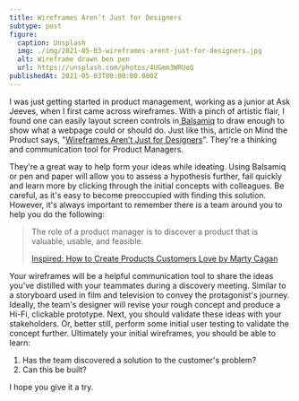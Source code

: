 ```yaml
---
title: Wireframes Aren’t Just for Designers
subtype: post
figure:
  caption: Unsplash
  img: ./img/2021-05-03-wireframes-arent-just-for-designers.jpg
  alt: Wireframe drawn ben pen
  url: https://unsplash.com/photos/4UGmm3WRUoQ
publishedAt: 2021-05-03T00:00:00.000Z
---
```

I was just getting started in product management, working as a junior at Ask Jeeves, when I first came across wireframes. With a pinch of artistic flair, I found one can easily layout screen controls in[ Balsamiq](https://balsamiq.com/) to draw enough to show what a webpage could or should do. Just like this, article on Mind the Product says, "[Wireframes Aren’t Just for Designers](https://www.mindtheproduct.com/wireframes-arent-just-for-designers/)". They're a thinking and communication tool for Product Managers.

They're a great way to help form your ideas while ideating. Using Balsamiq or pen and paper will allow you to assess a hypothesis further, fail quickly and learn more by clicking through the initial concepts with colleagues. Be careful, as it's easy to become preoccupied with finding this solution. However, it's always important to remember there is a team around you to help you do the following:

>    The role of a product manager is to discover a product that is valuable, usable, and feasible.
>
>    [Inspired: How to Create Products Customers Love by Marty Cagan](https://www.amazon.co.uk/gp/product/0981690408/)

Your wireframes will be a helpful communication tool to share the ideas you've distilled with your teammates during a discovery meeting. Similar to a storyboard used in film and television to convey the protagonist's journey. Ideally, the team's designer will revise your rough concept and produce a Hi-Fi, clickable prototype. Next, you should validate these ideas with your stakeholders. Or, better still, perform some initial user testing to validate the concept further. Ultimately your initial wireframes, you should be able to learn:

1. Has the team discovered a solution to the customer's problem?
2. Can this be built?

I hope you give it a try.
